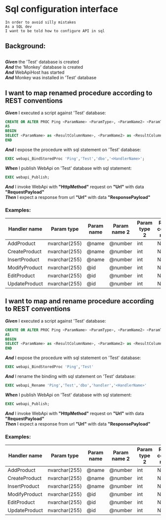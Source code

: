 # Sql configuration interface

	In order to avoid silly mistakes
	As a SQL dev
	I want to be told how to configure API in sql
## Background: 
## 
**_Given_** the 'Test' database is created<br />
**_And_** the 'Monkey' database is created<br />
**_And_** WebApiHost has started<br />
**_And_** Monkey was installed in 'Test' database<br />
## I want to map renamed procedure according to REST conventions
**_Given_** I executed a script against 'Test' database:<br />
```Sql
CREATE OR ALTER PROC Ping <ParamName> <ParamType>, <ParamName2> <ParamType2>
AS
BEGIN
SELECT <ParamName> as <ResultColumnName>, <ParamName2> as <ResultColumnName2>;
END
```
**_And_** I expose the procedure with sql statement on 'Test' database:<br />
```Sql
EXEC webapi_BindStoredProc 'Ping','Test','dbo','<HandlerName>';
```
**_When_** I publish WebApi on 'Test' database with sql statement:<br />
```Sql
EXEC webapi_Publish;
```
**_And_** I invoke WebApi with **"HttpMethod"** request on **"Url"** with data **"RequestPayload"**<br />
**_Then_** I expect a response from url **"Url"** with data **"ResponsePayload"**<br />
### Examples:
| Handler name | Param type | Param name | Param name 2 | Param type 2 | Result column name | Result column name 2 | Http method | Url | Request payload | Response payload| 
| --- | --- | --- | --- | --- | --- | --- | --- | --- | --- | ---| 
| AddProduct | nvarchar(255) | @name | @number | int | Name | Number | POST | api/Product | {"name":"pc","number":123} | {"name":"pc","number":123}| 
| CreateProduct | nvarchar(255) | @name | @number | int | Name | Number | POST | api/Product | {"name":"pc","number":123} | {"name":"pc","number":123}| 
| InsertProduct | nvarchar(255) | @name | @number | int | Name | Number | POST | api/Product | {"name":"pc","number":123} | {"name":"pc","number":123}| 
| ModifyProduct | nvarchar(255) | @id | @number | int | Name | Number | PUT | api/Product/pc | {"number":123} | {"name":"pc","number":123}| 
| EditProduct | nvarchar(255) | @id | @number | int | Name | Number | PUT | api/Product/pc | {"number":123} | {"name":"pc","number":123}| 
| UpdateProduct | nvarchar(255) | @id | @number | int | Name | Number | PUT | api/Product/pc | {"number":123} | {"name":"pc","number":123}| 
## I want to map and rename procedure according to REST conventions
**_Given_** I executed a script against 'Test' database:<br />
```Sql
CREATE OR ALTER PROC Ping <ParamName> <ParamType>, <ParamName2> <ParamType2>
AS
BEGIN
SELECT <ParamName> as <ResultColumnName>, <ParamName2> as <ResultColumnName2>;
END
```
**_And_** I expose the procedure with sql statement on 'Test' database:<br />
```Sql
EXEC webapi_BindStoredProc 'Ping','Test'
```
**_And_** I rename the binding with sql statement on 'Test' database:<br />
```Sql
EXEC webapi_Rename 'Ping','Test','dbo','handler','<HandlerName>'
```
**_When_** I publish WebApi on 'Test' database with sql statement:<br />
```Sql
EXEC webapi_Publish;
```
**_And_** I invoke WebApi with **"HttpMethod"** request on **"Url"** with data **"RequestPayload"**<br />
**_Then_** I expect a response from url **"Url"** with data **"ResponsePayload"**<br />
### Examples:
| Handler name | Param type | Param name | Param name 2 | Param type 2 | Result column name | Result column name 2 | Http method | Url | Request payload | Response payload| 
| --- | --- | --- | --- | --- | --- | --- | --- | --- | --- | ---| 
| AddProduct | nvarchar(255) | @name | @number | int | Name | Number | POST | api/Product | {"name":"pc","number":123} | {"name":"pc","number":123}| 
| CreateProduct | nvarchar(255) | @name | @number | int | Name | Number | POST | api/Product | {"name":"pc","number":123} | {"name":"pc","number":123}| 
| InsertProduct | nvarchar(255) | @name | @number | int | Name | Number | POST | api/Product | {"name":"pc","number":123} | {"name":"pc","number":123}| 
| ModifyProduct | nvarchar(255) | @id | @number | int | Name | Number | PUT | api/Product/pc | {"number":123} | {"name":"pc","number":123}| 
| EditProduct | nvarchar(255) | @id | @number | int | Name | Number | PUT | api/Product/pc | {"number":123} | {"name":"pc","number":123}| 
| UpdateProduct | nvarchar(255) | @id | @number | int | Name | Number | PUT | api/Product/pc | {"number":123} | {"name":"pc","number":123}| 
